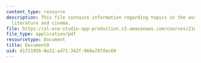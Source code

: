 ```yaml
---
content_type: resource
description: This file contains information regarding topics in the avant-garde in
  literature and cinema.
file: https://ol-ocw-studio-app-production.s3.amazonaws.com/courses/21g-031j-topics-in-the-avant-garde-in-literature-and-cinema-spring-2003/d1f2195b0e21ad71342f966a787dac69_MIT21G_031JS03_lecture8.pdf
file_type: application/pdf
resourcetype: Document
title: Document8
uid: d1f2195b-0e21-ad71-342f-966a787dac69
---
```

